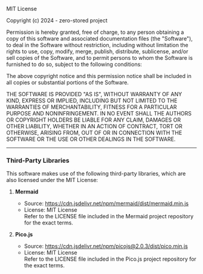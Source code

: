 MIT License

Copyright (c) 2024 - zero-stored project

Permission is hereby granted, free of charge, to any person obtaining a copy
of this software and associated documentation files (the "Software"), to deal
in the Software without restriction, including without limitation the rights
to use, copy, modify, merge, publish, distribute, sublicense, and/or sell
copies of the Software, and to permit persons to whom the Software is
furnished to do so, subject to the following conditions:

The above copyright notice and this permission notice shall be included in all
copies or substantial portions of the Software.

THE SOFTWARE IS PROVIDED "AS IS", WITHOUT WARRANTY OF ANY KIND, EXPRESS OR
IMPLIED, INCLUDING BUT NOT LIMITED TO THE WARRANTIES OF MERCHANTABILITY,
FITNESS FOR A PARTICULAR PURPOSE AND NONINFRINGEMENT. IN NO EVENT SHALL THE
AUTHORS OR COPYRIGHT HOLDERS BE LIABLE FOR ANY CLAIM, DAMAGES OR OTHER
LIABILITY, WHETHER IN AN ACTION OF CONTRACT, TORT OR OTHERWISE, ARISING FROM,
OUT OF OR IN CONNECTION WITH THE SOFTWARE OR THE USE OR OTHER DEALINGS IN THE
SOFTWARE.

---

### Third-Party Libraries

This software makes use of the following third-party libraries, which are also licensed under the MIT License:

1. **Mermaid**  
   - Source: https://cdn.jsdelivr.net/npm/mermaid/dist/mermaid.min.js
   - License: MIT License  
     Refer to the LICENSE file included in the Mermaid project repository for the exact terms.

2. **Pico.js**  
   - Source: https://cdn.jsdelivr.net/npm/picojs@2.0.3/dist/pico.min.js
   - License: MIT License  
     Refer to the LICENSE file included in the Pico.js project repository for the exact terms.
